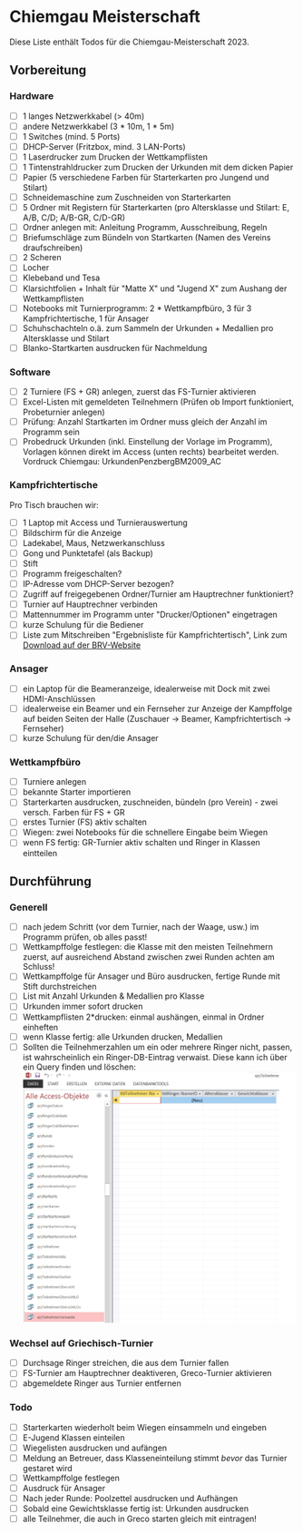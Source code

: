 # Chiemgau Meisterschaft
Diese Liste enthält Todos für die Chiemgau-Meisterschaft 2023.

## Vorbereitung

### Hardware
- [ ] 1 langes Netzwerkkabel (> 40m)
- [ ] andere Netzwerkkabel (3 * 10m, 1 * 5m)
- [ ] 1 Switches (mind. 5 Ports)
- [ ] DHCP-Server (Fritzbox, mind. 3 LAN-Ports)
- [ ] 1 Laserdrucker zum Drucken der Wettkampflisten
- [ ] 1 Tintenstrahldrucker zum Drucken der Urkunden mit dem dicken Papier
- [ ] Papier (5 verschiedene Farben für Starterkarten pro Jungend und Stilart)
- [ ] Schneidemaschine zum Zuschneiden von Starterkarten
- [ ] 5 Ordner mit Registern für Starterkarten (pro Altersklasse und Stilart: E, A/B, C/D; A/B-GR, C/D-GR)
- [ ] Ordner anlegen mit: Anleitung Programm, Ausschreibung, Regeln
- [ ] Briefumschläge zum Bündeln von Startkarten (Namen des Vereins draufschreiben)
- [ ] 2 Scheren
- [ ] Locher
- [ ] Klebeband und Tesa
- [ ] Klarsichtfolien + Inhalt für "Matte X" und "Jugend X" zum Aushang der Wettkampflisten
- [ ] Notebooks mit Turnierprogramm: 2 * Wettkampfbüro, 3 für 3 Kampfrichtertische, 1 für Ansager
- [ ] Schuhschachteln o.ä. zum Sammeln der Urkunden + Medallien pro Altersklasse und Stilart
- [ ] Blanko-Startkarten ausdrucken für Nachmeldung

### Software
- [ ] 2 Turniere (FS + GR) anlegen, zuerst das FS-Turnier aktivieren
- [ ] Excel-Listen mit gemeldeten Teilnehmern (Prüfen ob Import funktioniert, Probeturnier anlegen)
- [ ] Prüfung: Anzahl Startkarten im Ordner muss gleich der Anzahl im Programm sein
- [ ] Probedruck Urkunden (inkl. Einstellung der Vorlage im Programm), Vorlagen können direkt im Access (unten rechts) bearbeitet werden. Vordruck Chiemgau: UrkundenPenzbergBM2009_AC

### Kampfrichtertische
Pro Tisch brauchen wir:
- [ ] 1 Laptop mit Access und Turnierauswertung
- [ ] Bildschirm für die Anzeige
- [ ] Ladekabel, Maus, Netzwerkanschluss
- [ ] Gong und Punktetafel (als Backup)
- [ ] Stift
- [ ] Programm freigeschalten?
- [ ] IP-Adresse vom DHCP-Server bezogen?
- [ ] Zugriff auf freigegebenen Ordner/Turnier am Hauptrechner funktioniert?
- [ ] Turnier auf Hauptrechner verbinden
- [ ] Mattennummer im Programm unter "Drucker/Optionen" eingetragen
- [ ] kurze Schulung für die Bediener
- [ ] Liste zum Mitschreiben "Ergebnisliste für Kampfrichtertisch", Link zum [Download auf der BRV-Website](https://www.brv-ringen.de/index.php?option=com_wbw&view=wbw&Itemid=516&tk=dw&dwbid=1&op=lcl&opa=0&ops=counter&dwcid=21#top)

### Ansager
- [ ] ein Laptop für die Beameranzeige, idealerweise mit Dock mit zwei HDMI-Anschlüssen
- [ ] idealerweise ein Beamer und ein Fernseher zur Anzeige der Kampffolge auf beiden Seiten der Halle (Zuschauer -> Beamer, Kampfrichtertisch -> Fernseher)
- [ ] kurze Schulung für den/die Ansager

### Wettkampfbüro
- [ ] Turniere anlegen
- [ ] bekannte Starter importieren
- [ ] Starterkarten ausdrucken, zuschneiden, bündeln (pro Verein) - zwei versch. Farben für FS + GR
- [ ] erstes Turnier (FS) aktiv schalten
- [ ] Wiegen: zwei Notebooks für die schnellere Eingabe beim Wiegen
- [ ] wenn FS fertig: GR-Turnier aktiv schalten und Ringer in Klassen eintteilen

## Durchführung

### Generell
- [ ] nach jedem Schritt (vor dem Turnier, nach der Waage, usw.) im Programm prüfen, ob alles passt!
- [ ] Wettkampffolge festlegen: die Klasse mit den meisten Teilnehmern zuerst, auf ausreichend Abstand zwischen zwei Runden achten am Schluss!
- [ ] Wettkampffolge für Ansager und Büro ausdrucken, fertige Runde mit Stift durchstreichen
- [ ] List mit Anzahl Urkunden & Medallien pro Klasse
- [ ] Urkunden immer sofort drucken
- [ ] Wettkampflisten 2*drucken: einmal aushängen, einmal in Ordner einheften
- [ ] wenn Klasse fertig: alle Urkunden drucken, Medallien
- [ ] Sollten die Teilnehmerzahlen um ein oder mehrere Ringer nicht, passen, ist wahrscheinlich ein Ringer-DB-Eintrag verwaist. Diese kann ich über ein Query finden und löschen: ![](verwaiste_ringer.jpg)

### Wechsel auf Griechisch-Turnier
- [ ] Durchsage Ringer streichen, die aus dem Turnier fallen
- [ ] FS-Turnier am Hauptrechner deaktiveren, Greco-Turnier aktivieren
- [ ] abgemeldete Ringer aus Turnier entfernen

### Todo
- [ ] Starterkarten wiederholt beim Wiegen einsammeln und eingeben
- [ ] E-Jugend Klassen einteilen
- [ ] Wiegelisten ausdrucken und aufängen
- [ ] Meldung an Betreuer, dass Klasseneinteilung stimmt *bevor* das Turnier gestaret wird
- [ ] Wettkampffolge festlegen
- [ ] Ausdruck für Ansager
- [ ] Nach jeder Runde: Poolzettel ausdrucken und Aufhängen
- [ ] Sobald eine Gewichtsklasse fertig ist: Urkunden ausdrucken
- [ ] alle Teilnehmer, die auch in Greco starten gleich mit eintragen!
